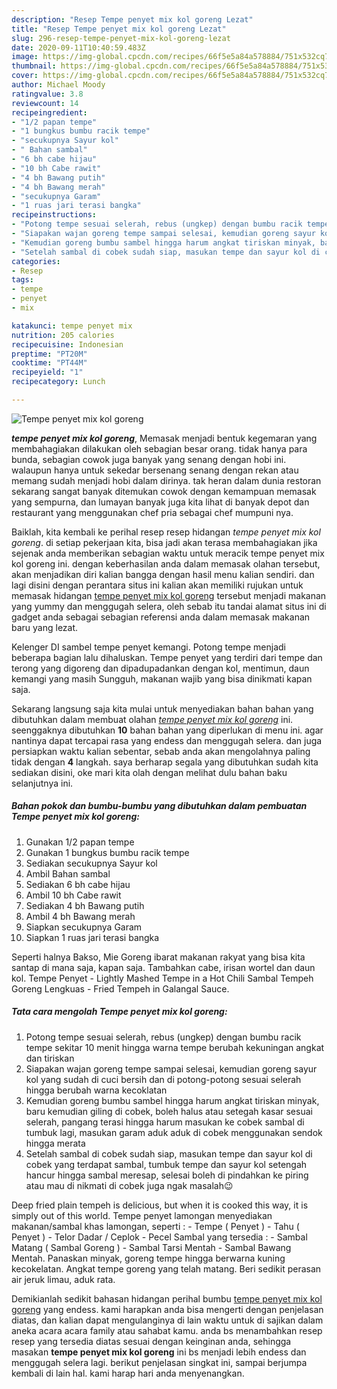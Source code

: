 ```yaml
---
description: "Resep Tempe penyet mix kol goreng Lezat"
title: "Resep Tempe penyet mix kol goreng Lezat"
slug: 296-resep-tempe-penyet-mix-kol-goreng-lezat
date: 2020-09-11T10:40:59.483Z
image: https://img-global.cpcdn.com/recipes/66f5e5a84a578884/751x532cq70/tempe-penyet-mix-kol-goreng-foto-resep-utama.jpg
thumbnail: https://img-global.cpcdn.com/recipes/66f5e5a84a578884/751x532cq70/tempe-penyet-mix-kol-goreng-foto-resep-utama.jpg
cover: https://img-global.cpcdn.com/recipes/66f5e5a84a578884/751x532cq70/tempe-penyet-mix-kol-goreng-foto-resep-utama.jpg
author: Michael Moody
ratingvalue: 3.8
reviewcount: 14
recipeingredient:
- "1/2 papan tempe"
- "1 bungkus bumbu racik tempe"
- "secukupnya Sayur kol"
- " Bahan sambal"
- "6 bh cabe hijau"
- "10 bh Cabe rawit"
- "4 bh Bawang putih"
- "4 bh Bawang merah"
- "secukupnya Garam"
- "1 ruas jari terasi bangka"
recipeinstructions:
- "Potong tempe sesuai selerah, rebus (ungkep) dengan bumbu racik tempe sekitar 10 menit hingga warna tempe berubah kekuningan angkat dan tiriskan"
- "Siapakan wajan goreng tempe sampai selesai, kemudian goreng sayur kol yang sudah di cuci bersih dan di potong-potong sesuai selerah hingga berubah warna kecoklatan"
- "Kemudian goreng bumbu sambel hingga harum angkat tiriskan minyak, baru kemudian giling di cobek, boleh halus atau setegah kasar sesuai selerah, pangang terasi hingga harum masukan ke cobek sambal di tumbuk lagi, masukan garam aduk aduk di cobek menggunakan sendok hingga merata"
- "Setelah sambal di cobek sudah siap, masukan tempe dan sayur kol di cobek yang terdapat sambal, tumbuk tempe dan sayur kol setengah hancur hingga sambal meresap, selesai boleh di pindahkan ke piring atau mau di nikmati di cobek juga ngak masalah😉"
categories:
- Resep
tags:
- tempe
- penyet
- mix

katakunci: tempe penyet mix 
nutrition: 205 calories
recipecuisine: Indonesian
preptime: "PT20M"
cooktime: "PT44M"
recipeyield: "1"
recipecategory: Lunch

---
```



![Tempe penyet mix kol goreng](https://img-global.cpcdn.com/recipes/66f5e5a84a578884/751x532cq70/tempe-penyet-mix-kol-goreng-foto-resep-utama.jpg)

<b><i>tempe penyet mix kol goreng</i></b>, Memasak menjadi bentuk kegemaran yang membahagiakan dilakukan oleh sebagian besar orang. tidak hanya para bunda, sebagian cowok juga banyak yang senang dengan hobi ini. walaupun hanya untuk sekedar bersenang senang dengan rekan atau memang sudah menjadi hobi dalam dirinya. tak heran dalam dunia restoran sekarang sangat banyak ditemukan cowok dengan kemampuan memasak yang sempurna, dan lumayan banyak juga kita lihat di banyak depot dan restaurant yang menggunakan chef pria sebagai chef mumpuni nya.

Baiklah, kita kembali ke perihal resep resep hidangan <i>tempe penyet mix kol goreng</i>. di setiap pekerjaan kita, bisa jadi akan terasa membahagiakan jika sejenak anda memberikan sebagian waktu untuk meracik tempe penyet mix kol goreng ini. dengan keberhasilan anda dalam memasak olahan tersebut, akan menjadikan diri kalian bangga dengan hasil menu kalian sendiri. dan lagi disini dengan perantara situs ini kalian akan memiliki rujukan untuk memasak hidangan <u>tempe penyet mix kol goreng</u> tersebut menjadi makanan yang yummy dan menggugah selera, oleh sebab itu tandai alamat situs ini di gadget anda sebagai sebagian referensi anda dalam memasak makanan baru yang lezat.

Kelenger DI sambel tempe penyet kemangi. Potong tempe menjadi beberapa bagian lalu dihaluskan. Tempe penyet yang terdiri dari tempe dan terong yang digoreng dan dipadupadankan dengan kol, mentimun, daun kemangi yang masih Sungguh, makanan wajib yang bisa dinikmati kapan saja.


Sekarang langsung saja kita mulai untuk menyediakan bahan bahan yang dibutuhkan dalam membuat olahan <u><i>tempe penyet mix kol goreng</i></u> ini. seenggaknya dibutuhkan <b>10</b> bahan bahan yang diperlukan di menu ini. agar nantinya dapat tercapai rasa yang endess dan menggugah selera. dan juga persiapkan waktu kalian sebentar, sebab anda akan mengolahnya paling tidak dengan <b>4</b> langkah. saya berharap segala yang dibutuhkan sudah kita sediakan disini, oke mari kita olah dengan melihat dulu bahan baku selanjutnya ini.

<!--inarticleads1-->

##### Bahan pokok dan bumbu-bumbu yang dibutuhkan dalam pembuatan Tempe penyet mix kol goreng:

1. Gunakan 1/2 papan tempe
1. Gunakan 1 bungkus bumbu racik tempe
1. Sediakan secukupnya Sayur kol
1. Ambil  Bahan sambal
1. Sediakan 6 bh cabe hijau
1. Ambil 10 bh Cabe rawit
1. Sediakan 4 bh Bawang putih
1. Ambil 4 bh Bawang merah
1. Siapkan secukupnya Garam
1. Siapkan 1 ruas jari terasi bangka


Seperti halnya Bakso, Mie Goreng ibarat makanan rakyat yang bisa kita santap di mana saja, kapan saja. Tambahkan cabe, irisan wortel dan daun kol. Tempe Penyet - Lightly Mashed Tempe in a Hot Chili Sambal Tempeh Goreng Lengkuas - Fried Tempeh in Galangal Sauce. 

<!--inarticleads2-->

##### Tata cara mengolah Tempe penyet mix kol goreng:

1. Potong tempe sesuai selerah, rebus (ungkep) dengan bumbu racik tempe sekitar 10 menit hingga warna tempe berubah kekuningan angkat dan tiriskan
1. Siapakan wajan goreng tempe sampai selesai, kemudian goreng sayur kol yang sudah di cuci bersih dan di potong-potong sesuai selerah hingga berubah warna kecoklatan
1. Kemudian goreng bumbu sambel hingga harum angkat tiriskan minyak, baru kemudian giling di cobek, boleh halus atau setegah kasar sesuai selerah, pangang terasi hingga harum masukan ke cobek sambal di tumbuk lagi, masukan garam aduk aduk di cobek menggunakan sendok hingga merata
1. Setelah sambal di cobek sudah siap, masukan tempe dan sayur kol di cobek yang terdapat sambal, tumbuk tempe dan sayur kol setengah hancur hingga sambal meresap, selesai boleh di pindahkan ke piring atau mau di nikmati di cobek juga ngak masalah😉


Deep fried plain tempeh is delicious, but when it is cooked this way, it is simply out of this world. Tempe penyet lamongan menyediakan makanan/sambal khas lamongan, seperti : - Tempe ( Penyet ) - Tahu ( Penyet ) - Telor Dadar / Ceplok - Pecel Sambal yang tersedia : - Sambal Matang ( Sambal Goreng ) - Sambal Tarsi Mentah - Sambal Bawang Mentah. Panaskan minyak, goreng tempe hingga berwarna kuning kecokelatan. Angkat tempe goreng yang telah matang. Beri sedikit perasan air jeruk limau, aduk rata. 

Demikianlah sedikit bahasan hidangan perihal bumbu <u>tempe penyet mix kol goreng</u> yang endess. kami harapkan anda bisa mengerti dengan penjelasan diatas, dan kalian dapat mengulanginya di lain waktu untuk di sajikan dalam aneka acara acara family atau sahabat kamu. anda bs menambahkan resep resep yang tersedia diatas sesuai dengan keinginan anda, sehingga masakan <b>tempe penyet mix kol goreng</b> ini bs menjadi lebih endess dan menggugah selera lagi. berikut penjelasan singkat ini, sampai berjumpa kembali di lain hal. kami harap hari anda menyenangkan.
